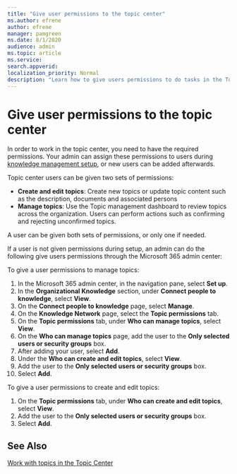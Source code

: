 ```yaml
---
title: "Give user permissions to the topic center"
ms.author: efrene
author: efrene
manager: pamgreen
ms.date: 8/1/2020
audience: admin
ms.topic: article
ms.service: 
search.appverid: 
localization_priority: Normal
description: "Learn how to give users permissions to do tasks in the Topic Center"
---
```


# Give user permissions to the topic center

In order to work in the topic center, you need to have the required permissions. Your admin can assign these permissions to users during [knowledge management setup](set-up-knowledge-network.md), or new users can be added afterwards.

Topic center users can be given two sets of permissions:

- **Create and edit topics**: Create new topics or update topic content such as the description, documents and associated persons
- **Manage topics**: Use the Topic management dashboard to review topics across the organization. Users can perform actions such as confirming and rejecting unconfirmed topics.

A user can be given both sets of permissions, or only one if needed. 

If a user is not given permissions during setup, an admin can do the following give users permissions through the Microsoft 365 admin center:

To give a user permissions to manage topics:

1. In the Microsoft 365 admin center, in the navigation pane, select **Set up**.
2. In the **Organizational Knowledge** section, under **Connect people to knowledge**, select **View**.
3. On the **Connect people to knowledge** page, select **Manage**.
4. On the **Knowledge Network** page, select the **Topic permissions** tab.
5. On the **Topic permissions** tab, under **Who can manage topics**, select **View**.
6.  On the **Who can manage topics** page, add the user to the **Only selected users or security groups** box.
7. After adding your user, select **Add**.
3. Under the **Who can create and edit topics**, select **View**.
4. Add the user to the **Only selected users or security groups** box.
5. Select **Add**.

To give a user permissions to create and edit topics:

1. On the **Topic permissions** tab, under **Who can create and edit topics**, select **View**.
2. Add the user to the **Only selected users or security groups** box.
3. Select **Add**.



## See Also
  
[Work with topics in the Topic Center](work-with-topics.md)



